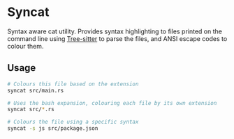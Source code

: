 [Tree-sitter]: https://github.com/tree-sitter/tree-sitter

# Syncat

Syntax aware cat utility. Provides syntax highlighting to files printed on the command line using
[Tree-sitter][] to parse the files, and ANSI escape codes to colour them.

## Usage

```bash
# Colours this file based on the extension
syncat src/main.rs

# Uses the bash expansion, colouring each file by its own extension
syncat src/*.rs

# Colours the file using a specific syntax
syncat -s js src/package.json
```
